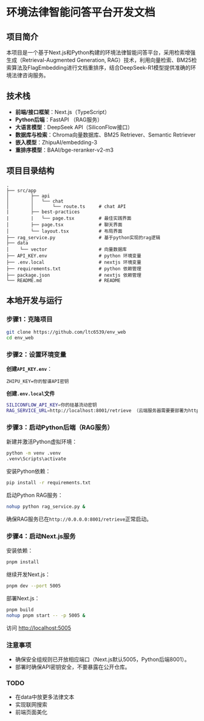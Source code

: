 # 环境法律智能问答平台开发文档

## 项目简介

本项目是一个基于Next.js和Python构建的环境法律智能问答平台，采用检索增强生成（Retrieval-Augmented Generation, RAG）技术，利用向量检索、BM25检索算法及FlagEmbedding进行文档重排序，结合DeepSeek-R1模型提供准确的环境法律咨询服务。

## 技术栈
- **前端/接口框架**：Next.js（TypeScript）
- **Python后端**：FastAPI （RAG服务）
- **大语言模型**：DeepSeek API（SiliconFlow接口）
- **数据库与检索**：Chroma向量数据库、BM25 Retriever、Semantic Retriever
- **嵌入模型**：ZhipuAI/embedding-3
- **重排序模型**：BAAI/bge-reranker-v2-m3

## 项目目录结构
```
.
├── src/app
│        ├── api
│        │   └── chat
│        │       └── route.ts     # chat API
|        ├── best-practices
|        |   └── page.tsx         # 最佳实践界面
│        ├── page.tsx             # 聊天界面
│        └── layout.tsx           # 布局界面
├── rag_service.py                # 基于python实现的rag逻辑
├── data
│    └── vector                   # 向量数据库
├── API_KEY.env                   # python 环境变量
├── .env.local                    # nextjs 环境变量
├── requirements.txt              # python 依赖管理
├── package.json                  # nextjs 依赖管理 
└── README.md                     # README
```
## 本地开发与运行

### 步骤1：克隆项目
```bash
git clone https://github.com/ltc6539/env_web
cd env_web
```

### 步骤2：设置环境变量

**创建`API_KEY.env`**：
```env
ZHIPU_KEY=你的智谱API密钥
```

**创建`.env.local`文件**
```bash
SILICONFLOW_API_KEY=你的硅基流动密钥
RAG_SERVICE_URL=http://localhost:8001/retrieve （云端服务器需要要部署为http:/0.0.0.0:8001/retrieve）
```

### 步骤3：启动Python后端（RAG服务）
新建并激活Python虚拟环境：
```bash
python -m venv .venv
.venv\Scripts\activate
```
安装Python依赖：
```bash
pip install -r requirements.txt
```

启动Python RAG服务：
```bash
nohup python rag_service.py &
```
确保RAG服务已在`http://0.0.0.0:8001/retrieve`正常启动。

### 步骤4：启动Next.js服务

安装依赖：
```bash
pnpm install
```

继续开发Next.js：
```bash
pnpm dev --port 5005
```

部署Next.js：
```bash
pnpm build
nohup pnpm start -- -p 5005 &
```

访问 [http://localhost:5005](http://localhost:3000)

### 注意事项
- 确保安全组规则已开放相应端口（Next.js默认5005，Python后端8001）。
- 部署时确保API密钥安全，不要暴露在公开仓库。


### TODO
- 在data中放更多法律文本
- 实现联网搜索
- 前端页面美化
